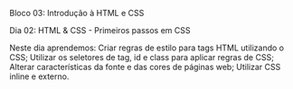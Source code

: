 Bloco 03: Introdução à HTML e CSS 

Dia 02: HTML & CSS - Primeiros passos em CSS

Neste dia aprendemos:
Criar regras de estilo para tags HTML utilizando o CSS; 
Utilizar os seletores de tag, id e class para aplicar regras de CSS; 
Alterar características da fonte e das cores de páginas web; 
Utilizar CSS inline e externo. 
